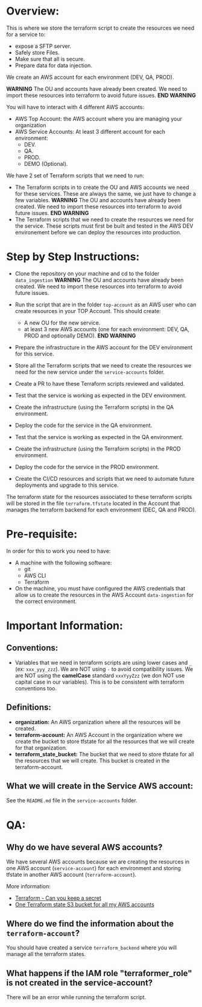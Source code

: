 # Overview:

This is where we store the terraform script to create the resources we need for a service to:
- expose a SFTP server.
- Safely store Files.
- Make sure that all is secure.
- Prepare data for data injection.

We create an AWS account for each environment (DEV, QA, PROD).

**WARNING**
The OU and accounts have already been created. We need to import these resources into terraform to avoid future issues.
**END WARNING**

You will have to interact with 4 different AWS accounts:
- AWS Top Account: the AWS account where you are managing your organization
- AWS Service Accounts:
At least 3 different account for each environment:
    - DEV.
    - QA.
    - PROD.
    - DEMO (Optional).

We have 2 set of Terraform scripts that we need to run:

- The Terraform scripts in to create the OU and AWS accounts we need for these services.
These are always the same, we just have to change a few variables.
**WARNING**
The OU and accounts have already been created. We need to import these resources into terraform to avoid future issues.
**END WARNING**
- The Terraform scripts that we need to create the resources we need for the service.
These scripts must first be built and tested in the AWS DEV environement before we can deploy the resources into production.

# Step by Step Instructions:

- Clone the repository on your machine and cd to the folder `data_ingestion`
**WARNING**
The OU and accounts have already been created. We need to import these resources into terraform to avoid future issues.

- Run the script that are in the folder `top-account` as an AWS user who can create resources in your TOP Account.
This should create:
    - A new OU for the new service.
    - at least 3 new AWS accounts (one for each environment: DEV, QA, PROD and optionally DEMO).
**END WARNING**

- Prepare the infrastructure in the AWS account for the DEV environment for this service.
- Store all the Terraform scripts that we need to create the resources we need for the new service under the `service-accounts` folder.
- Create a PR to have these Terraform scripts reviewed and validated.
- Test that the service is working as expected in the DEV environment.
- Create the infrastructure (using the Terraform scripts) in the QA environment.
- Deploy the code for the service in the QA environment.
- Test that the service is working as expected in the QA environment.
- Create the infrastructure (using the Terraform scripts) in the PROD environment.
- Deploy the code for the service in the PROD environment.
- Create the CI/CD resources and scripts that we need to automate future deployments and upgrade to this service.

The terraform state for the resources associated to these terraform scripts will be stored in the file `terraform.tfstate` located in the Account that manages the terraform backend for each environment (DEC, QA and PROD).

# Pre-requisite:

In order for this to work you need to have:
- A machine with the following software:
  - git
  - AWS CLI
  - Terraform
- On the machine, you must have configured the AWS credentials that allow us to create the resources in the AWS Account `data-ingestion` for the correct environment.

# Important Information:

## Conventions:

- Variables that we need in terraform scripts are using lower cases and `_` (ex: `xxx_yyy_zzz`). 
We are NOT using `-` to avoid compatibility issues. 
We are NOT using the **camelCase** standard `xxxYyyZzz` (we don NOT use capital case in our variables).
This is to be consistent with terraform conventions too.

## Definitions:

- **organization:** An AWS organization where all the resources will be created.
- **terraform-account:** An AWS Account in the organization where we create the bucket to store tfstate for all the resources that we will create for that organization.
- **terraform_state_bucket:** The bucket that we need to store tfstate for all the resources that we will create. This bucket is created in the terraform-account.

## What we will create in the Service AWS account:

See the `README.md` file in the `service-accounts` folder.

# QA: 

## Why do we have several AWS accounts?

We have several AWS accounts because we are creating the resources in one AWS account (`service-account`) for each environment and storing tfstate in another AWS account (`terraform-account`).

More information:

- [Terraform - Can you keep a secret](https://cloudonaut.io/terraform-can-you-keep-a-secret/)
- [One Terraform state S3 bucket for all my AWS accounts](https://www.padok.fr/en/blog/terraform-s3-bucket-aws)

## Where do we find the information about the `terraform-account`?

You should have created a service `terraform_backend` where you will manage all the terraform states.

## What happens if the IAM role "terraformer_role" is not created in the service-account?

There will be an error while running the terraform script.